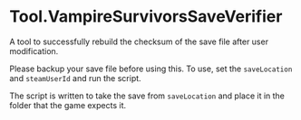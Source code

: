 # Tool.VampireSurvivorsSaveVerifier
A tool to successfully rebuild the checksum of the save file after user modification.

Please backup your save file before using this. 
To use, set the `saveLocation` and `steamUserId` and run the script.  

The script is written to take the save from `saveLocation` and place it in the folder that the game expects it. 
